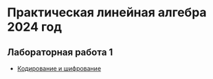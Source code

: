 # Практическая линейная алгебра 2024 год

## Лабораторная работа 1

* [Кодирование и шифрование](https://github.com/dimassolovev/practical-linear-algebra/tree/master/lab1)
